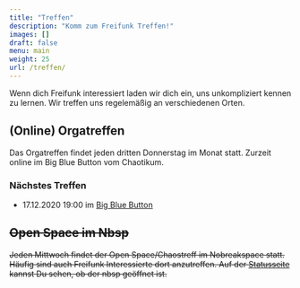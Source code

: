 ```yaml
---
title: "Treffen"
description: "Komm zum Freifunk Treffen!"
images: []
draft: false
menu: main
weight: 25
url: /treffen/
---
```


Wenn dich Freifunk interessiert laden wir dich ein, uns unkompliziert kennen zu lernen. Wir treffen uns regelemäßig an verschiedenen Orten.


## (Online) Orgatreffen

Das Orgatreffen findet jeden dritten Donnerstag im Monat statt.
Zurzeit online im Big Blue Button vom Chaotikum.

### Nächstes Treffen

- 17.12.2020 19:00 im [Big Blue Button](https://plaudern.chaotikum.org/b/yks-tvv-rs0-zbf)

## ~~Open Space im Nbsp~~
~~Jeden Mittwoch findet der Open Space/Chaostreff im Nobreakspace statt. Häufig sind auch Freifunk Interessierte dort anzutreffen. 
Auf der [Statusseite](https://status.chaotikum.org/) kannst Du sehen, ob der nbsp geöffnet ist.~~
